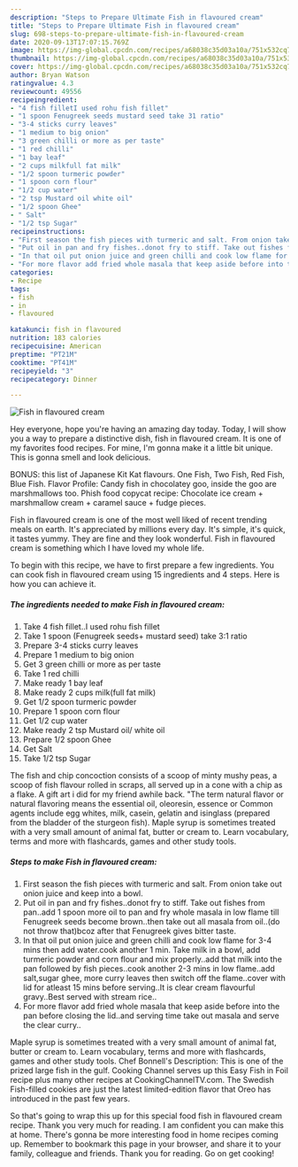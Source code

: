 ```yaml
---
description: "Steps to Prepare Ultimate Fish in flavoured cream"
title: "Steps to Prepare Ultimate Fish in flavoured cream"
slug: 698-steps-to-prepare-ultimate-fish-in-flavoured-cream
date: 2020-09-13T17:07:15.769Z
image: https://img-global.cpcdn.com/recipes/a68038c35d03a10a/751x532cq70/fish-in-flavoured-cream-recipe-main-photo.jpg
thumbnail: https://img-global.cpcdn.com/recipes/a68038c35d03a10a/751x532cq70/fish-in-flavoured-cream-recipe-main-photo.jpg
cover: https://img-global.cpcdn.com/recipes/a68038c35d03a10a/751x532cq70/fish-in-flavoured-cream-recipe-main-photo.jpg
author: Bryan Watson
ratingvalue: 4.3
reviewcount: 49556
recipeingredient:
- "4 fish filletI used rohu fish fillet"
- "1 spoon Fenugreek seeds mustard seed take 31 ratio"
- "3-4 sticks curry leaves"
- "1 medium to big onion"
- "3 green chilli or more as per taste"
- "1 red chilli"
- "1 bay leaf"
- "2 cups milkfull fat milk"
- "1/2 spoon turmeric powder"
- "1 spoon corn flour"
- "1/2 cup water"
- "2 tsp Mustard oil white oil"
- "1/2 spoon Ghee"
- " Salt"
- "1/2 tsp Sugar"
recipeinstructions:
- "First season the fish pieces with turmeric and salt. From onion take out onion juice and keep into a bowl."
- "Put oil in pan and fry fishes..donot fry to stiff. Take out fishes from pan..add 1 spoon more oil to pan and fry whole masala in low flame till Fenugreek seeds become brown..then take out all masala from oil..(do not throw that)bcoz after that Fenugreek gives bitter taste."
- "In that oil put onion juice and green chilli and cook low flame for 3-4 mins then add water.cook another 1 min. Take milk in a bowl, add turmeric powder and corn flour and mix properly..add that milk into the pan followed by fish pieces..cook another 2-3 mins in low flame..add salt,sugar ghee, more curry leaves then switch off the flame..cover with lid for atleast 15 mins before serving..It is clear cream flavourful gravy..Best served with stream rice.."
- "For more flavor add fried whole masala that keep aside before into the pan before closing the lid..and serving time take out masala and serve the clear curry.."
categories:
- Recipe
tags:
- fish
- in
- flavoured

katakunci: fish in flavoured 
nutrition: 183 calories
recipecuisine: American
preptime: "PT21M"
cooktime: "PT41M"
recipeyield: "3"
recipecategory: Dinner

---
```



![Fish in flavoured cream](https://img-global.cpcdn.com/recipes/a68038c35d03a10a/751x532cq70/fish-in-flavoured-cream-recipe-main-photo.jpg)

Hey everyone, hope you're having an amazing day today. Today, I will show you a way to prepare a distinctive dish, fish in flavoured cream. It is one of my favorites food recipes. For mine, I'm gonna make it a little bit unique. This is gonna smell and look delicious.

BONUS: this list of Japanese Kit Kat flavours. One Fish, Two Fish, Red Fish, Blue Fish. Flavor Profile: Candy fish in chocolatey goo, inside the goo are marshmallows too. Phish food copycat recipe: Chocolate ice cream + marshmallow cream + caramel sauce + fudge pieces.

Fish in flavoured cream is one of the most well liked of recent trending meals on earth. It's appreciated by millions every day. It's simple, it's quick, it tastes yummy. They are fine and they look wonderful. Fish in flavoured cream is something which I have loved my whole life.


To begin with this recipe, we have to first prepare a few ingredients. You can cook fish in flavoured cream using 15 ingredients and 4 steps. Here is how you can achieve it.

<!--inarticleads1-->

##### The ingredients needed to make Fish in flavoured cream:

1. Take 4 fish fillet..I used rohu fish fillet
1. Take 1 spoon (Fenugreek seeds+ mustard seed) take 3:1 ratio
1. Prepare 3-4 sticks curry leaves
1. Prepare 1 medium to big onion
1. Get 3 green chilli or more as per taste
1. Take 1 red chilli
1. Make ready 1 bay leaf
1. Make ready 2 cups milk(full fat milk)
1. Get 1/2 spoon turmeric powder
1. Prepare 1 spoon corn flour
1. Get 1/2 cup water
1. Make ready 2 tsp Mustard oil/ white oil
1. Prepare 1/2 spoon Ghee
1. Get  Salt
1. Take 1/2 tsp Sugar


The fish and chip concoction consists of a scoop of minty mushy peas, a scoop of fish flavour rolled in scraps, all served up in a cone with a chip as a flake. A gift art i did for my friend awhile back. &#34;The term natural flavor or natural flavoring means the essential oil, oleoresin, essence or Common agents include egg whites, milk, casein, gelatin and isinglass (prepared from the bladder of the sturgeon fish). Maple syrup is sometimes treated with a very small amount of animal fat, butter or cream to. Learn vocabulary, terms and more with flashcards, games and other study tools. 

<!--inarticleads2-->

##### Steps to make Fish in flavoured cream:

1. First season the fish pieces with turmeric and salt. From onion take out onion juice and keep into a bowl.
1. Put oil in pan and fry fishes..donot fry to stiff. Take out fishes from pan..add 1 spoon more oil to pan and fry whole masala in low flame till Fenugreek seeds become brown..then take out all masala from oil..(do not throw that)bcoz after that Fenugreek gives bitter taste.
1. In that oil put onion juice and green chilli and cook low flame for 3-4 mins then add water.cook another 1 min. Take milk in a bowl, add turmeric powder and corn flour and mix properly..add that milk into the pan followed by fish pieces..cook another 2-3 mins in low flame..add salt,sugar ghee, more curry leaves then switch off the flame..cover with lid for atleast 15 mins before serving..It is clear cream flavourful gravy..Best served with stream rice..
1. For more flavor add fried whole masala that keep aside before into the pan before closing the lid..and serving time take out masala and serve the clear curry..


Maple syrup is sometimes treated with a very small amount of animal fat, butter or cream to. Learn vocabulary, terms and more with flashcards, games and other study tools. Chef Bonnell&#39;s Description: This is one of the prized large fish in the gulf. Cooking Channel serves up this Easy Fish in Foil recipe plus many other recipes at CookingChannelTV.com. The Swedish Fish-filled cookies are just the latest limited-edition flavor that Oreo has introduced in the past few years. 

So that's going to wrap this up for this special food fish in flavoured cream recipe. Thank you very much for reading. I am confident you can make this at home. There's gonna be more interesting food in home recipes coming up. Remember to bookmark this page in your browser, and share it to your family, colleague and friends. Thank you for reading. Go on get cooking!

